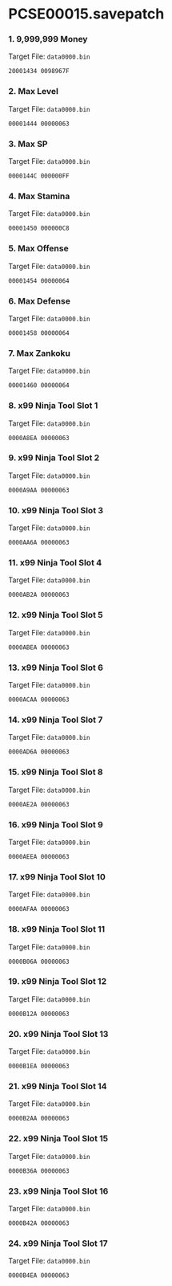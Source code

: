 # PCSE00015.savepatch

### 1. 9,999,999 Money

Target File: `data0000.bin`

```
20001434 0098967F
```

### 2. Max Level

Target File: `data0000.bin`

```
00001444 00000063
```

### 3. Max SP

Target File: `data0000.bin`

```
0000144C 000000FF
```

### 4. Max Stamina

Target File: `data0000.bin`

```
00001450 000000C8
```

### 5. Max Offense

Target File: `data0000.bin`

```
00001454 00000064
```

### 6. Max Defense

Target File: `data0000.bin`

```
00001458 00000064
```

### 7. Max Zankoku

Target File: `data0000.bin`

```
00001460 00000064
```

### 8. x99 Ninja Tool Slot 1

Target File: `data0000.bin`

```
0000A8EA 00000063
```

### 9. x99 Ninja Tool Slot 2

Target File: `data0000.bin`

```
0000A9AA 00000063
```

### 10. x99 Ninja Tool Slot 3

Target File: `data0000.bin`

```
0000AA6A 00000063
```

### 11. x99 Ninja Tool Slot 4

Target File: `data0000.bin`

```
0000AB2A 00000063
```

### 12. x99 Ninja Tool Slot 5

Target File: `data0000.bin`

```
0000ABEA 00000063
```

### 13. x99 Ninja Tool Slot 6

Target File: `data0000.bin`

```
0000ACAA 00000063
```

### 14. x99 Ninja Tool Slot 7

Target File: `data0000.bin`

```
0000AD6A 00000063
```

### 15. x99 Ninja Tool Slot 8

Target File: `data0000.bin`

```
0000AE2A 00000063
```

### 16. x99 Ninja Tool Slot 9

Target File: `data0000.bin`

```
0000AEEA 00000063
```

### 17. x99 Ninja Tool Slot 10

Target File: `data0000.bin`

```
0000AFAA 00000063
```

### 18. x99 Ninja Tool Slot 11

Target File: `data0000.bin`

```
0000B06A 00000063
```

### 19. x99 Ninja Tool Slot 12

Target File: `data0000.bin`

```
0000B12A 00000063
```

### 20. x99 Ninja Tool Slot 13

Target File: `data0000.bin`

```
0000B1EA 00000063
```

### 21. x99 Ninja Tool Slot 14

Target File: `data0000.bin`

```
0000B2AA 00000063
```

### 22. x99 Ninja Tool Slot 15

Target File: `data0000.bin`

```
0000B36A 00000063
```

### 23. x99 Ninja Tool Slot 16

Target File: `data0000.bin`

```
0000B42A 00000063
```

### 24. x99 Ninja Tool Slot 17

Target File: `data0000.bin`

```
0000B4EA 00000063
```

